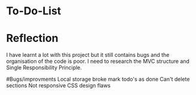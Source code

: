 # To-Do-List

# Reflection

I have learnt a lot with this project but it still contains bugs and the organisation of the code is poor. I need to research the MVC structure and Single Responsibility Principle.

#Bugs/improvments
Local storage broke mark todo's as done
Can't delete sections
Not responsive
CSS design flaws

